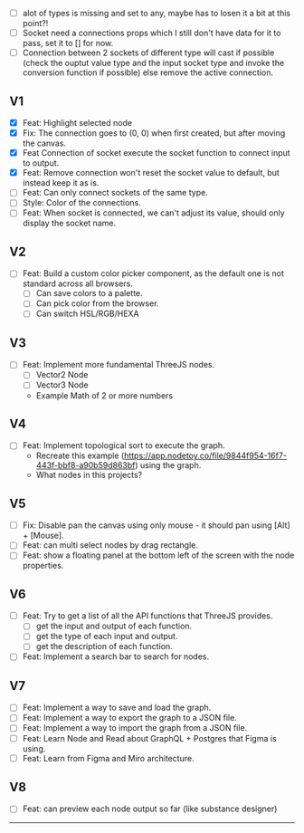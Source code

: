- [ ] alot of types is missing and set to any, maybe has to losen it a bit at this point?!
- [ ] Socket need a connections props which I still don't have data for it to pass, set it to [] for now.
- [ ] Connection between 2 sockets of different type will cast if possible (check the ouptut value type and the input
  socket type and invoke the conversion function if possible) else remove the active connection.

## V1

- [x] Feat: Highlight selected node
- [x] Fix: The connection goes to (0, 0) when first created, but after moving the canvas.
- [x] Feat Connection of socket execute the socket function to connect input to output.
- [x] Feat: Remove connection won't reset the socket value to default, but instead keep it as is.
- [ ] Feat: Can only connect sockets of the same type.
- [ ] Style: Color of the connections.
- [ ] Feat: When socket is connected, we can't adjust its value, should only display the socket name.

## V2

- [ ] Feat: Build a custom color picker component, as the default one is not standard across all browsers.
    - [ ] Can save colors to a palette.
    - [ ] Can pick color from the browser.
    - [ ] Can switch HSL/RGB/HEXA

## V3

- [ ] Feat: Implement more fundamental ThreeJS nodes.
    - [ ] Vector2 Node
    - [ ] Vector3 Node
    - Example Math of 2 or more numbers

## V4

- [ ] Feat: Implement topological sort to execute the graph.
    - Recreate this example (https://app.nodetoy.co/file/9844f954-16f7-443f-bbf8-a90b59d863bf) using the graph.
    - What nodes in this projects?

## V5

- [ ] Fix: Disable pan the canvas using only mouse - it should pan using [Alt] + [Mouse].
- [ ] Feat: can multi select nodes by drag rectangle.
- [ ] Feat: show a floating panel at the bottom left of the screen with the node properties.

## V6

- [ ] Feat: Try to get a list of all the API functions that ThreeJS provides.
    - [ ] get the input and output of each function.
    - [ ] get the type of each input and output.
    - [ ] get the description of each function.
- [ ] Feat: Implement a search bar to search for nodes.

## V7

- [ ] Feat: Implement a way to save and load the graph.
- [ ] Feat: Implement a way to export the graph to a JSON file.
- [ ] Feat: Implement a way to import the graph from a JSON file.
- [ ] Feat: Learn Node and Read about GraphQL + Postgres that Figma is using.
- [ ] Feat: Learn from Figma and Miro architecture.

## V8

- [ ] Feat: can preview each node output so far (like substance designer)

---
